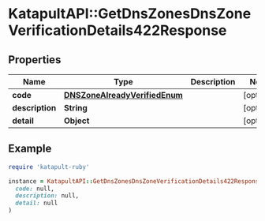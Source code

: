 # KatapultAPI::GetDnsZonesDnsZoneVerificationDetails422Response

## Properties

| Name | Type | Description | Notes |
| ---- | ---- | ----------- | ----- |
| **code** | [**DNSZoneAlreadyVerifiedEnum**](DNSZoneAlreadyVerifiedEnum.md) |  | [optional] |
| **description** | **String** |  | [optional] |
| **detail** | **Object** |  | [optional] |

## Example

```ruby
require 'katapult-ruby'

instance = KatapultAPI::GetDnsZonesDnsZoneVerificationDetails422Response.new(
  code: null,
  description: null,
  detail: null
)
```


